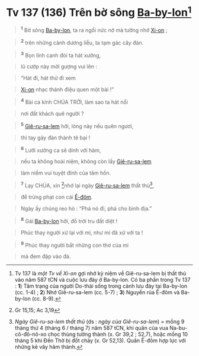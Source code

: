 # Tv 137 (136) Trên bờ sông [Ba-by-lon]()[^1-cd291307-4067-4238-928d-9ad1c8b3049a]

> <sup><b>1</b></sup> Bờ sông [Ba-by-lon](), ta ra ngồi nức nở mà tưởng nhớ [Xi-on]() ;
>


> <sup><b>2</b></sup> trên những cành dương liễu, ta tạm gác cây đàn.
>


> <sup><b>3</b></sup> Bọn lính canh đòi ta hát xướng,
>


> lũ cướp này mời gượng vui lên :
>


> “Hát đi, hát thử đi xem
>


> [Xi-on]() nhạc thánh điệu quen một bài !”
>


> <sup><b>4</b></sup> Bài ca kính CHÚA TRỜI, làm sao ta hát nổi
>


> nơi đất khách quê người ?
>


> <sup><b>5</b></sup> [Giê-ru-sa-lem]() hỡi, lòng này nếu quên ngươi,
>


> thì tay gảy đàn thành tê bại !
>


> <sup><b>6</b></sup> Lưỡi xướng ca sẽ dính với hàm,
>


> nếu ta không hoài niệm, không còn lấy [Giê-ru-sa-lem]()
>


> làm niềm vui tuyệt đỉnh của tâm hồn.
>


> <sup><b>7</b></sup> Lạy CHÚA, xin [^1@-cd291307-4067-4238-928d-9ad1c8b3049a]nhớ lại ngày [Giê-ru-sa-lem]() thất thủ[^2-cd291307-4067-4238-928d-9ad1c8b3049a],
>


> để trừng phạt con cái [Ê-đôm]().
>


> Ngày ấy chúng reo hò : “Phá nó đi, phá cho bình địa.”
>


> <sup><b>8</b></sup> Gái [Ba-by-lon]() hỡi, đồ trời tru đất diệt !
>


> Phúc thay người xử lại với mi, như mi đã xử với ta !
>


> <sup><b>9</b></sup> Phúc thay người bắt những con thơ của mi
>


> mà đem đập vào đá.
>

[^1-cd291307-4067-4238-928d-9ad1c8b3049a]: Tv 137 là *một Tv về Xi-on* gợi nhớ kỷ niệm về Giê-ru-sa-lem bị thất thủ vào năm 587 tCN và cuộc lưu đày ở Ba-by-lon. Có ba phần trong Tv 137 : **1**) Tâm trạng của người Do-thái sống trong cảnh lưu đày tại Ba-by-lon (cc. 1-4) ; **2**) Nhớ Giê-ru-sa-lem (cc. 5-7) ; **3**) Nguyền rủa Ê-đôm và Ba-by-lon (cc. 8-9).
[^2-cd291307-4067-4238-928d-9ad1c8b3049a]: *Ngày Giê-ru-sa-lem thất thủ* (ds : *ngày của Giê-ru-sa-lem*) = mồng 9 tháng thứ 4 (tháng 6 / tháng 7) năm 587 tCN, khi quân của vua Na-bu-cô-đô-nô-xo chọc thủng tường thành (x. Gr 39,2 ; 52,7), hoặc mồng 10 tháng 5 khi Đền Thờ bị đốt cháy (x. Gr 52,13). Quân Ê-đôm hợp lực với những kẻ vây hãm thành.
[^1@-cd291307-4067-4238-928d-9ad1c8b3049a]: Gr 15,15; Ac 3,19